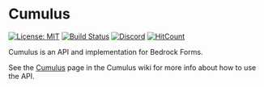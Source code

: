 # Cumulus

[![License: MIT](https://img.shields.io/badge/license-MIT-blue.svg)](LICENSE)
[![Build Status](https://ci.opencollab.dev/job/GeyserMC/job/Cumulus/job/master/badge/icon)](https://ci.opencollab.dev/job/GeyserMC/job/Cumulus/job/master/)
[![Discord](https://img.shields.io/discord/613163671870242838.svg?color=%237289da&label=discord)](http://discord.geysermc.org/)
[![HitCount](https://hits.dwyl.com/GeyserMC/Cumulus.svg)](http://hits.dwyl.com/GeyserMC/Cumulus)

Cumulus is an API and implementation for Bedrock Forms.

See the [Cumulus](https://github.com/GeyserMC/Cumulus/wiki) page in the Cumulus wiki for more info about how to use the API.

